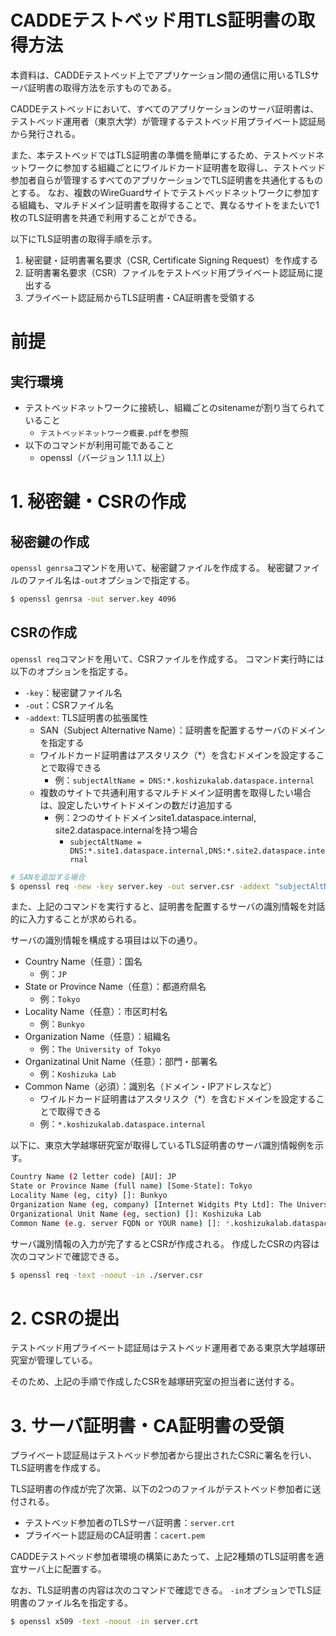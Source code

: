 # CADDEテストベッド用TLS証明書の取得方法
本資料は、CADDEテストベッド上でアプリケーション間の通信に用いるTLSサーバ証明書の取得方法を示すものである。

CADDEテストベッドにおいて、すべてのアプリケーションのサーバ証明書は、テストベッド運用者（東京大学）が管理するテストベッド用プライベート認証局から発行される。

また、本テストベッドではTLS証明書の準備を簡単にするため、テストベッドネットワークに参加する組織ごとにワイルドカード証明書を取得し、テストベッド参加者自らが管理するすべてのアプリケーションでTLS証明書を共通化するものとする。
なお、複数のWireGuardサイトでテストベッドネットワークに参加する組織も、マルチドメイン証明書を取得することで、異なるサイトをまたいで1枚のTLS証明書を共通で利用することができる。

以下にTLS証明書の取得手順を示す。
1. 秘密鍵・証明書署名要求（CSR, Certificate Signing Request）を作成する
1. 証明書署名要求（CSR）ファイルをテストベッド用プライベート認証局に提出する
1. プライベート認証局からTLS証明書・CA証明書を受領する

# 前提
## 実行環境
- テストベッドネットワークに接続し、組織ごとのsitenameが割り当てられていること
    - `テストベッドネットワーク概要.pdf`を参照
- 以下のコマンドが利用可能であること
    - openssl（バージョン 1.1.1 以上）


# 1. 秘密鍵・CSRの作成

## 秘密鍵の作成
`openssl genrsa`コマンドを用いて、秘密鍵ファイルを作成する。
秘密鍵ファイルのファイル名は`-out`オプションで指定する。

```bash
$ openssl genrsa -out server.key 4096
```

## CSRの作成
`openssl req`コマンドを用いて、CSRファイルを作成する。
コマンド実行時には以下のオプションを指定する。

- `-key`：秘密鍵ファイル名
- `-out`：CSRファイル名
- `-addext`: TLS証明書の拡張属性
  - SAN（Subject Alternative Name）：証明書を配置するサーバのドメインを指定する
  - ワイルドカード証明書はアスタリスク（*）を含むドメインを設定することで取得できる
    - 例：`subjectAltName = DNS:*.koshizukalab.dataspace.internal`
  - 複数のサイトで共通利用するマルチドメイン証明書を取得したい場合は、設定したいサイトドメインの数だけ追加する
    - 例：2つのサイトドメインsite1.dataspace.internal, site2.dataspace.internalを持つ場合
        - `subjectAltName = DNS:*.site1.dataspace.internal,DNS:*.site2.dataspace.internal`

```bash
# SANを追加する場合
$ openssl req -new -key server.key -out server.csr -addext "subjectAltName = DNS:*.<サイトドメイン>"
```

また、上記のコマンドを実行すると、証明書を配置するサーバの識別情報を対話的に入力することが求められる。

サーバの識別情報を構成する項目は以下の通り。

- Country Name（任意）：国名
    - 例：`JP`
- State or Province Name（任意）：都道府県名
    - 例：`Tokyo`
- Locality Name（任意）：市区町村名
    - 例：`Bunkyo`
- Organization Name（任意）：組織名
    - 例：`The University of Tokyo`
- Organizatinal Unit Name（任意）：部門・部署名
    - 例：`Koshizuka Lab`
- Common Name（必須）：識別名（ドメイン・IPアドレスなど）
  - ワイルドカード証明書はアスタリスク（*）を含むドメインを設定することで取得できる
  - 例：`*.koshizukalab.dataspace.internal`

以下に、東京大学越塚研究室が取得しているTLS証明書のサーバ識別情報例を示す。
```bash
Country Name (2 letter code) [AU]: JP
State or Province Name (full name) [Some-State]: Tokyo
Locality Name (eg, city) []: Bunkyo
Organization Name (eg, company) [Internet Widgits Pty Ltd]: The University of Tokyo
Organizational Unit Name (eg, section) []: Koshizuka Lab
Common Name (e.g. server FQDN or YOUR name) []: *.koshizukalab.dataspace.internal
```

サーバ識別情報の入力が完了するとCSRが作成される。
作成したCSRの内容は次のコマンドで確認できる。
```bash
$ openssl req -text -noout -in ./server.csr
```


# 2. CSRの提出
テストベッド用プライベート認証局はテストベッド運用者である東京大学越塚研究室が管理している。

そのため、上記の手順で作成したCSRを越塚研究室の担当者に送付する。

<!-- TODO：動線となるフォームを記述 -->


# 3. サーバ証明書・CA証明書の受領
プライベート認証局はテストベッド参加者から提出されたCSRに署名を行い、TLS証明書を作成する。

TLS証明書の作成が完了次第、以下の2つのファイルがテストベッド参加者に送付される。

- テストベッド参加者のTLSサーバ証明書：`server.crt`
- プライベート認証局のCA証明書：`cacert.pem`

CADDEテストベッド参加者環境の構築にあたって、上記2種類のTLS証明書を適宜サーバ上に配置する。

なお、TLS証明書の内容は次のコマンドで確認できる。
`-in`オプションでTLS証明書のファイル名を指定する。
```bash
$ openssl x509 -text -noout -in server.crt
```
